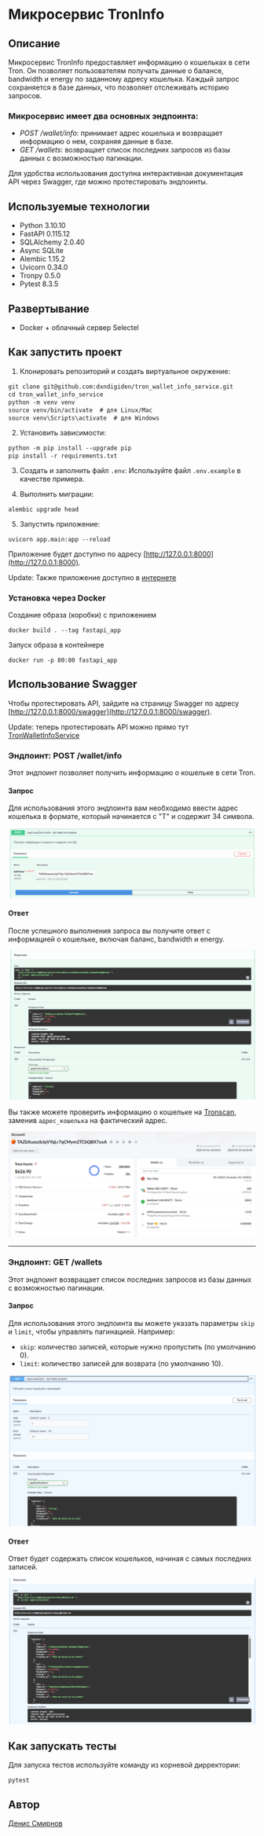# Микросервис TronInfo

## Описание

Микросервис TronInfo предоставляет информацию о кошельках в сети Tron. Он позволяет пользователям получать данные о балансе, bandwidth и energy по заданному адресу кошелька. Каждый запрос сохраняется в базе данных, что позволяет отслеживать историю запросов.

### Микросервис имеет два основных эндпоинта:

- *POST /wallet/info*: принимает адрес кошелька и возвращает информацию о нем, сохраняя данные в базе.
- *GET /wallets*: возвращает список последних запросов из базы данных с возможностью пагинации.

Для удобства использования доступна интерактивная документация API через Swagger, где можно протестировать эндпоинты.

## Используемые технологии

- Python 3.10.10
- FastAPI 0.115.12
- SQLAlchemy 2.0.40
- Async SQLite
- Alembic 1.15.2
- Uvicorn 0.34.0
- Tronpy 0.5.0
- Pytest 8.3.5
## Развертывание

- Docker + облачный сервер Selectel 

## Как запустить проект

1. Клонировать репозиторий и создать виртуальное окружение:

```
git clone git@github.com:dxndigiden/tron_wallet_info_service.git
cd tron_wallet_info_service
python -m venv venv
source venv/bin/activate  # для Linux/Mac
source venv\Scripts\activate  # для Windows
```

2. Установить зависимости:

```
python -m pip install --upgrade pip
pip install -r requirements.txt
```

3. Создать и заполнить файл `.env`:
   Используйте файл `.env.example` в качестве примера.

4. Выполнить миграции:

```
alembic upgrade head
```

5. Запустить приложение:

```
uvicorn app.main:app --reload
```

Приложение будет доступно по адресу [http://127.0.0.1:8000](http://127.0.0.1:8000).

Update: Также приложение доступно в [интернете](http://87.228.76.66/api/)

### Установка через Docker

Создание образа (коробки) с приложением

```
docker build . --tag fastapi_app
```

Запуск образа в контейнере

```
docker run -p 80:80 fastapi_app

```

## Использование Swagger

Чтобы протестировать API, зайдите на страницу Swagger по адресу [http://127.0.0.1:8000/swagger](http://127.0.0.1:8000/swagger). 

Update: теперь протестировать API можно прямо тут [TronWalletInfoService](http://87.228.76.66/swagger)

### Эндпоинт: POST /wallet/info

Этот эндпоинт позволяет получить информацию о кошельке в сети Tron.

#### Запрос

Для использования этого эндпоинта вам необходимо ввести адрес кошелька в формате, который начинается с "T" и содержит 34 символа.

![Пример запроса](http://raw.githubusercontent.com/Dxndigiden/tron_wallet_info_service/refs/heads/main/img/request_example.PNG)

#### Ответ

После успешного выполнения запроса вы получите ответ с информацией о кошельке, включая баланс, bandwidth и energy.

![Пример ответа](https://github.com/Dxndigiden/tron_wallet_info_service/blob/main/img/response_example.PNG)

Вы также можете проверить информацию о кошельке на [Tronscan](https://tronscan.org/#/address/адрес_кошелька), заменив `адрес_кошелька` на фактический адрес.

![Пример ответа](https://raw.githubusercontent.com/Dxndigiden/tron_wallet_info_service/refs/heads/main/img/tronscan.PNG)

---

### Эндпоинт: GET /wallets

Этот эндпоинт возвращает список последних запросов из базы данных с возможностью пагинации.

#### Запрос

Для использования этого эндпоинта вы можете указать параметры `skip` и `limit`, чтобы управлять пагинацией. Например:

- `skip`: количество записей, которые нужно пропустить (по умолчанию 0).
- `limit`: количество записей для возврата (по умолчанию 10).

![Пример запроса](https://raw.githubusercontent.com/Dxndigiden/tron_wallet_info_service/refs/heads/main/img/pagination_example.PNG)

#### Ответ

Ответ будет содержать список кошельков, начиная с самых последних записей.

![Пример ответа](https://raw.githubusercontent.com/Dxndigiden/tron_wallet_info_service/refs/heads/main/img/wallets_response_example.PNG)


## Как запускать тесты

Для запуска тестов используйте команду из корневой дирректории:

```
pytest
```

## Автор

[Денис Смирнов](https://github.com/dxndigiden)

